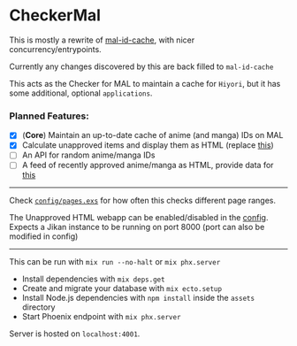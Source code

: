 # CheckerMal

This is mostly a rewrite of [mal-id-cache](https://github.com/seanbreckenridge/mal-id-cache), with nicer concurrency/entrypoints.

Currently any changes discovered by this are back filled to `mal-id-cache`

This acts as the Checker for MAL to maintain a cache for `Hiyori`, but it has some additional, optional `applications`.

### Planned Features:

- [x] (**Core**) Maintain an up-to-date cache of anime (and manga) IDs on MAL
- [x] Calculate unapproved items and display them as HTML (replace [this](https://github.com/seanbreckenridge/mal-unapproved))
- [ ] An API for random anime/manga IDs
- [ ] A feed of recently approved anime/manga as HTML, provide data for [this](https://github.com/seanbreckenridge/mal-notify-bot)

---

Check [`config/pages.exs`](./config/pages.exs) for how often this checks different page ranges.

The Unapproved HTML webapp can be enabled/disabled in the [config](config.exs). Expects a Jikan instance to be running on port 8000 (port can also be modified in config)

---

This can be run with `mix run --no-halt` or `mix phx.server`

- Install dependencies with `mix deps.get`
- Create and migrate your database with `mix ecto.setup`
- Install Node.js dependencies with `npm install` inside the `assets` directory
- Start Phoenix endpoint with `mix phx.server`

Server is hosted on `localhost:4001`.
